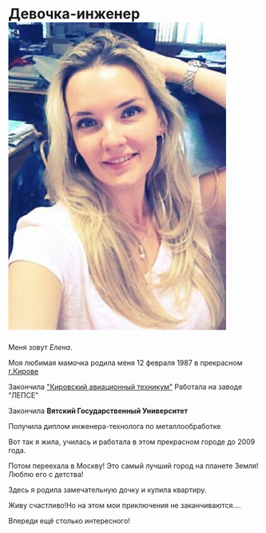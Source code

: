 # Девочка-инженер ![alt text](<img/2024-10-13 195830.jpg>)

Меня зовут _Елена_.

Моя любимая мамочка родила меня 12 февраля 1987 в прекрасном [г.Кирове](https://ya.ru/search/?text=%D0%B3%D0%BE%D1%80%D0%BE%D0%B4+%D0%BA%D0%B8%D1%80%D0%BE%D0%B2&lr=213&src=suggest_B)

Закончила ["Кировский авиационный техникум"](https://aviakat.ru/?ysclid=m27tf6b2w037290427) 
Работала на заводе "ЛЕПСЕ"

Закончила **Вятский Государственный Университет**

Получила диплом инженера-технолога по металлообработке 

Вот так я жила, училась и работала в этом прекрасном городе до 2009 года.

Потом переехала в Москву! Это самый лучший город на планете Земля! Люблю его с детства!

Здесь я родила замечательную дочку и купила квартиру. 

Живу счастливо!Но на этом мои приключения не заканчиваются....

Впереди ещё столько интересного!
